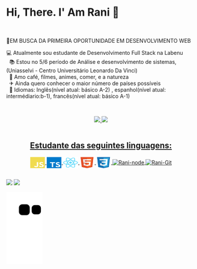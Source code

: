 <h1> Hi, There. I' Am Rani 🥰</h1>
&#160;

🔎EM BUSCA DA PRIMEIRA OPORTUNIDADE EM DESENVOLVIMENTO WEB
&#160;&#160;

💻 Atualmente sou estudante de Desenvolvimento Full Stack na Labenu <br>
&#160;
📚 Estou no 5/6 período de Análise e desenvolvimento de sistemas, (Uniasselvi - Centro Universitário Leonardo Da Vinci)<br>
&#160;
🍵 Amo café, filmes, animes, comer, e a natureza<br>
&#160;
✈ Ainda quero conhecer o maior número de países possíveis<br>
&#160;
📌 Idiomas: Inglês(nível atual: básico A-2) , espanhol(nível atual: intermédiario:b-1), francês(nível atual: básico A-1)

&#160;&#160;

<div align="center">
<div align="center">
  
  <a href="https://github.com/ranisales">
  <img height="150em" src="https://github-readme-stats.vercel.app/api?username=ranisales&show_icons=true&theme=dracula&include_all_commits=true&count_private=true"/>
  <img height="150em" src="https://github-readme-stats.vercel.app/api/top-langs/?username=ranisales&layout=compact&langs_count=7&theme=dracula"/>
</div>
<div style="display: inline_block"><br>
  
  <h2> Estudante das seguintes linguagens:</h2>
  <img align="center" alt="Rani-Js" height="30" width="40" src="https://raw.githubusercontent.com/devicons/devicon/master/icons/javascript/javascript-plain.svg">
  <img align="center" alt="Rani-Ts" height="30" width="40" src="https://raw.githubusercontent.com/devicons/devicon/master/icons/typescript/typescript-plain.svg">
  <img align="center" alt="Rani-React" height="30" width="40" src="https://raw.githubusercontent.com/devicons/devicon/master/icons/react/react-original.svg">
  <img align="center" alt="Rani-HTML" height="30" width="40" src="https://raw.githubusercontent.com/devicons/devicon/master/icons/html5/html5-original.svg">
  <img align="center" alt="Rani-CSS" height="30" width="40" src="https://raw.githubusercontent.com/devicons/devicon/master/icons/css3/css3-original.svg">
  <img align="center" alt="Rani-node" height="30" width="40" src="https://icongr.am/devicon/nodejs-original.svg?size=128&color=currentColor">
  <img align="center" alt="Rani-Git" height="30" width="40" src="https://icongr.am/devicon/git-original.svg?size=128&color=currentColor">
</div>
</div>
</div>
  
</div>
</div>
</div>
  
  ##
 
<div> 
  <a href="https://www.instagram.com/ranicristine" target="_blank"><img src="https://img.shields.io/badge/-Instagram-%23E4405F?style=for-the-badge&logo=instagram&logoColor=white" target="_blank"></a>
  <a href="https://www.linkedin.com/in/rani-cristina" target="_blank"><img src="https://img.shields.io/badge/-LinkedIn-%230077B5?style=for-the-badge&logo=linkedin&logoColor=white" target="_blank"></a> 
 
  ![Snake animation](https://github.com/RaniSales/RaniSales/blob/output/github-contribution-grid-snake.svg)
 
</div>
